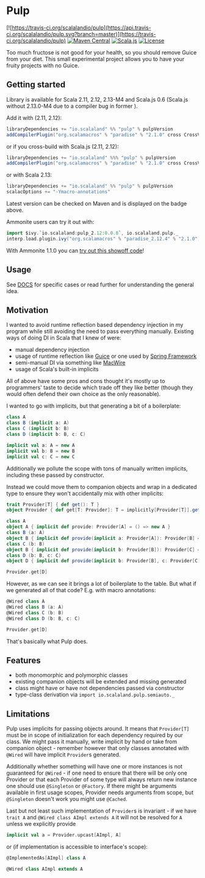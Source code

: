# Pulp

[![https://travis-ci.org/scalalandio/pulp](https://api.travis-ci.org/scalalandio/pulp.svg?branch=master)](https://travis-ci.org/scalalandio/pulp)
[![Maven Central](https://img.shields.io/maven-central/v/io.scalaland/pulp_2.12.svg)](http://search.maven.org/#search%7Cga%7C1%7Cpulp)
[![Scala.js](https://www.scala-js.org/assets/badges/scalajs-0.6.17.svg)](https://www.scala-js.org)
[![License](http://img.shields.io/:license-Apache%202-green.svg)](http://www.apache.org/licenses/LICENSE-2.0.txt)

Too much fructose is not good for your health, so you should remove
Guice from your diet. This small experimental project allows you to have
your fruity projects with no Guice.

## Getting started

Library is available for Scala 2.11, 2.12, 2.13-M4 and Scala.js 0.6
(Scala.js without 2.13.0-M4 due to a compiler bug in former ).

Add it with (2.11, 2.12):

```scala
libraryDependencies += "io.scalaland" %% "pulp" % pulpVersion
addCompilerPlugin("org.scalamacros" % "paradise" % "2.1.0" cross CrossVersion.full)
```

or if you cross-build with Scala.js (2.11, 2.12):

```scala
libraryDependencies += "io.scalaland" %%% "pulp" % pulpVersion
addCompilerPlugin("org.scalamacros" % "paradise" % "2.1.0" cross CrossVersion.full)
```

or with Scala 2.13:

```scala
libraryDependencies += "io.scalaland" %% "pulp" % pulpVersion
scalacOptions += "-Ymacro-annotations"
```

Latest version can be checked on Maven and is displayed on the badge above.

Ammonite users can try it out with:

```scala
import $ivy.`io.scalaland:pulp_2.12:0.0.8`, io.scalaland.pulp._
interp.load.plugin.ivy("org.scalamacros" % "paradise_2.12.4" % "2.1.0")
```

With Ammonite 1.1.0 you can [try out this showoff code](https://gist.github.com/MateuszKubuszok/595b1b6cb409f2ef0cbf5d5c914e1e1b)!

## Usage

See [DOCS](DOCS.md) for specific cases or read further for understanding the general idea.

## Motivation

I wanted to avoid runtime reflection based dependency injection
in my program while still avoiding the need to pass everything manually.
Existing ways of doing DI in Scala that I knew of were:

 * manual dependency injection
 * usage of runtime reflection like [Guice](https://github.com/google/guice)
   or one used by [Spring Framework](https://spring.io)
 * semi-manual DI via something like [MacWire](https://github.com/adamw/macwire)
 * usage of Scala's built-in implicits

All of above have some pros and cons thought it's mostly up to
programmers' taste to decide which trade off they like better (though
they would often defend their own choice as the only reasonable).

I wanted to go with implicits, but that generating a bit of a boilerplate:

```scala
class A
class B (implicit a: A)
class C (implicit b: B)
class D (implicit b: B, c: C)

implicit val a: A = new A
implicit val b: B = new B
implicit val c: C = new C
```

Additionally we pollute the scope with tons of manually written
implicits, including these passed by constructor.

Instead we could move them to companion objects and wrap in a dedicated
type to ensure they won't accidentally mix with other implicits:

```scala
trait Provider[T] { def get(): T }
object Provider { def get[T: Provider]: T = implicitly[Provider[T]].get() }

class A
object A { implicit def provide: Provider[A] = () => new A }
class B (a: A)
object B { implicit def provide(implicit a: Provider[A]): Provider[B] = () => new B(a.get()) }
class C (b: B)
object B { implicit def provide(implicit b: Provider[B]): Provider[C] = () => new C(b.get()) }
class D (b: B, c: C)
object D { implicit def provide(implicit b: Provider[B], c: Provider[C]): Provider[D] = () => new D(b.get(), c.get()) }

Provider.get[D]
```

However, as we can see it brings a lot of boilerplate to the table.
But what if we generated all of that code? E.g. with macro annotations:

```scala
@Wired class A
@Wired class B (a: A)
@Wired class C (b: B)
@Wired class D (b: B, c: C)

Provider.get[D]
```

That's basically what Pulp does.

## Features

 * both monomorphic and polymorphic classes
 * existing companion objects will be extended and missing generated
 * class might have or have not dependencies passed via constructor
 * type-class derivation via `import io.scalaland.pulp.semiauto._`

## Limitations

Pulp uses implicits for passing objects around. It means that
`Provider[T]` must be in scope of initialization for each dependency
required by our class. We might pass it manually, write implicit by hand
or take from companion object - remember however that only classes
annotated with `@Wired` will have implicit `Provider`s generated.

Additionally whether something will have one or more instances is not
guaranteed for `@Wired` - if one need to ensure that there will be only
one Provider or that each Provider of some type will always return new
instance one should use `@Singleton` or `@Factory`. If there might be
arguments available in first usage scopes, Provider needs arguments from
scope, but `@Singleton` doesn't work you might use `@Cached`.

Last but not least such implementation of `Provider`s is invariant - if
we have `trait A` and `@Wired class AImpl extends A` it will not be
resolved for `A` unless we explicitly provide

```scala
implicit val a = Provider.upcast[AImpl, A]
```

or (if implementation is accessible to interface's scope):

```scala
@ImplementedAs[AImpl] class A

@Wired class AImpl extends A
```
